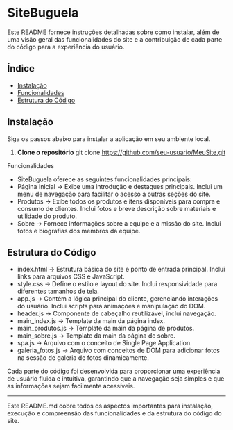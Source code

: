 # SiteBuguela

Este README fornece instruções detalhadas sobre como instalar, além de uma visão geral das funcionalidades do site e a contribuição de cada parte do código para a experiência do usuário.

## Índice
- [Instalação](#instalação)
- [Funcionalidades](#funcionalidades)
- [Estrutura do Código](#estrutura-do-código)

## Instalação

Siga os passos abaixo para instalar a aplicação em seu ambiente local.

1. **Clone o repositório**
   git clone https://github.com/seu-usuario/MeuSite.git

Funcionalidades
- SiteBuguela oferece as seguintes funcionalidades principais:
- Página Inicial -> Exibe uma introdução e destaques principais. Inclui um menu de navegação para facilitar o acesso a outras seções do site.
- Produtos -> Exibe todos os produtos e itens disponíveis para compra e consumo de clientes. Inclui fotos e breve descrição sobre materiais e utilidade do produto.
- Sobre -> Fornece informações sobre a equipe e a missão do site. Inclui fotos e biografias dos membros da equipe.

## Estrutura do Código
- index.html -> Estrutura básica do site e ponto de entrada principal. Inclui links para arquivos CSS e JavaScript.
- style.css -> Define o estilo e layout do site. Inclui responsividade para diferentes tamanhos de tela.
- app.js -> Contém a lógica principal do cliente, gerenciando interações do usuário. Inclui scripts para animações e manipulação do DOM.
- header.js -> Componente de cabeçalho reutilizável, inclui navegação.
- main_index.js -> Template da main da página index.
- main_produtos.js -> Template da main da página de produtos.
- main_sobre.js -> Template da main da página de sobre.
- spa.js -> Arquivo com o conceito de Single Page Application.
- galeria_fotos.js -> Arquivo com conceitos de DOM para adicionar fotos na sessão de galeria de fotos dinamicamente.


Cada parte do código foi desenvolvida para proporcionar uma experiência de usuário fluida e intuitiva, garantindo que a navegação seja simples e que as informações sejam facilmente acessíveis.
________________________________________
Este README.md cobre todos os aspectos importantes para instalação, execução e compreensão das funcionalidades e da estrutura do código do site.
